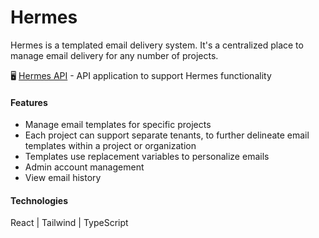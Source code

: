 # Hermes

Hermes is a templated email delivery system. It's a centralized place to manage email delivery for any number of projects.

🖥 [Hermes API](https://github.com/craigmcampbell/Hermes-API) - API application to support Hermes functionality

#### Features
* Manage email templates for specific projects
* Each project can support separate tenants, to further delineate email templates within a project or organization
* Templates use replacement variables to personalize emails
* Admin account management
* View email history

#### Technologies
React | Tailwind | TypeScript
